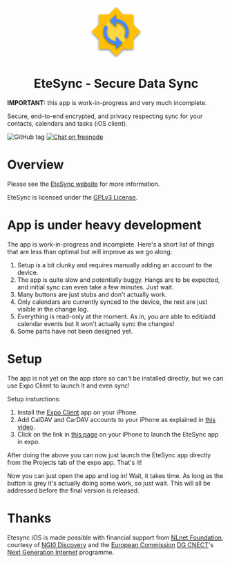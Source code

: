 <p align="center">
  <img width="120" src="assets/icon.png" />
  <h1 align="center">EteSync - Secure Data Sync</h1>
</p>

**IMPORTANT:** this app is work-in-progress and very much incomplete.

Secure, end-to-end encrypted, and privacy respecting sync for your contacts, calendars and tasks (iOS client).

![GitHub tag](https://img.shields.io/github/tag/etesync/ios.svg)
[![Chat on freenode](https://img.shields.io/badge/irc.freenode.net-%23EteSync-blue.svg)](https://webchat.freenode.net/?channels=#etesync)

# Overview

Please see the [EteSync website](https://www.etesync.com) for more information.

EteSync is licensed under the [GPLv3 License](LICENSE).

# App is under heavy development

The app is work-in-progress and incomplete. Here's a short list of things that are less than optimal but will improve as we go along:

1. Setup is a bit clunky and requires manually adding an account to the device.
2. The app is quite slow and potentially buggy. Hangs are to be expected, and initial sync can even take a few minutes. Just wait.
3. Many buttons are just stubs and don't actually work.
4. Only calendars are currently synced to the device, the rest are just visible in the change log.
5. Everything is read-only at the moment. As in, you are able to edit/add calendar events but it won't actually sync the changes!
6. Some parts have not been designed yet.

# Setup

The app is not yet on the app store so can't be installed directly, but we can use Expo Client to launch it and even sync!

Setup insturctions:
1. Install the [Expo Client](https://apps.apple.com/us/app/expo-client/id982107779) app on your iPhone.
2. Add CalDAV and CarDAV accounts to your iPhone as explained in [this video](https://stosb.com/~tom/ios_add_accounts.mp4).
3. Click on the link in [this page](https://stosb.com/~tom/expo.html) on your iPhone to launch the EteSync app in expo.

After doing the above you can now just launch the EteSync app directly from the Projects tab of the expo app. That's it!

Now you can just open the app and log in! Wait, it takes time. As long as the button is grey it's actually doing some work, so just wait. This will all be addressed before the final version is released.


# Thanks

<p>Etesync iOS is made possible with financial support from <a
href="https://nlnet.nl/">NLnet Foundation</a>, courtesy of <a
href="https://nlnet.nl/discovery">NGI0 Discovery<a/> and the <a
href="https://ec.europa.eu">European Commission</a> <a
href="https://ec.europa.eu/info/departments/communications-networks-content-and-technology_en">DG
CNECT</a>'s <a href="https://ngi.eu">Next Generation Internet</a>
programme.</p>
